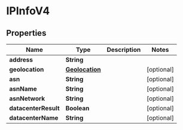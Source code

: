 

# IPInfoV4


## Properties

| Name | Type | Description | Notes |
|------------ | ------------- | ------------- | -------------|
|**address** | **String** |  |  |
|**geolocation** | [**Geolocation**](Geolocation.md) |  |  [optional] |
|**asn** | **String** |  |  [optional] |
|**asnName** | **String** |  |  [optional] |
|**asnNetwork** | **String** |  |  [optional] |
|**datacenterResult** | **Boolean** |  |  [optional] |
|**datacenterName** | **String** |  |  [optional] |



